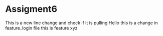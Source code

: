 # Assigment6 
This is a new line change and check if it is pulling 
Hello this is a change in feature_login file
this is feature xyz